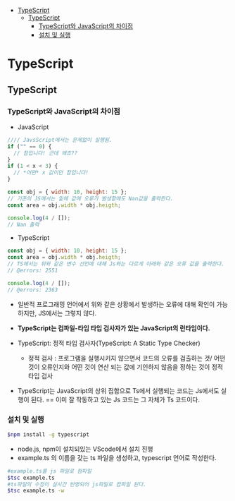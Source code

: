 - [TypeScript](#typescript)
  - [TypeScript](#typescript-1)
    - [TypeScript와 JavaScript의 차이점](#typescript와-javascript의-차이점)
    - [설치 및 실행](#설치-및-실행)
# TypeScript
## TypeScript

### TypeScript와 JavaScript의 차이점

- JavaScript

```js
//// JavsScript에서는 문제없이 실행됨.
if ("" == 0) {
  // 참입니다! 근데 왜죠??
}
if (1 < x < 3) {
  // *어떤* x 값이던 참입니다!
}

const obj = { width: 10, height: 15 };
// 기존의 JS에서는 밑에 값에 오류가 발생함에도 Nan값을 출력한다.
const area = obj.width * obj.heigth;

console.log(4 / []);
// Nan 출력
```

- TypeScript

```js
const obj = { width: 10, height: 15 };
const area = obj.width * obj.heigth;
// TS에서는 위와 같은 변수 선언에 대해 Js와는 다르게 아래와 같은 오류 값을 출력한다.
// @errors: 2551

console.log(4 / []);
// @errors: 2363
```

- 일반적 프로그래밍 언어에서 위와 같은 상황에서 발생하는 오류에 대해 확인이 가능하지만, JS에서는 그렇지 않다.
- **TypeScript는 컴파일-타임 타입 검사자가 있는 JavaScript의 런타임이다.**
- TypeScript: 정적 타입 검사자(TypeScript: A Static Type Checker)
  - 정적 검사 : 프로그램을 실행시키지 않으면서 코드의 오류를 검출하는 것/ 어떤 것이 오류인지와 어떤 것이 연산 되는 값에 기인하지 않음을 정하는 것이 정적 타입 검사

- TypeScript는 JavaScript의 상위 집합으로 Ts에서 실행되는 코드는 Js에서도 실행이 된다.
  == 이미 잘 작동하고 있는 Js 코드는 그 자체가 Ts 코드이다.



### 설치 및 실행
```bash
$npm install -g typescript
```
- node.js, npm이 설치되있는 VScode에서 설치 진행
- example.ts 의 이름을 갖는 ts 파일을 생성하고, typescript 언어로 작성한다.

```bash
#example.ts를 js 파일로 컴파일
$tsc example.ts
#ts파일의 수정이 실시간 반영되어 js파일로 컴파일 된다.
$tsc example.ts -w 
```